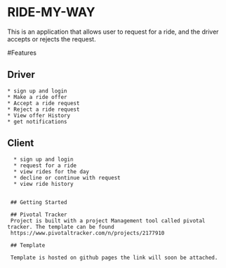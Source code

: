 # RIDE-MY-WAY

This is an application that allows user to request for a ride, and the driver accepts or rejects the request.

#Features

 ## Driver
    * sign up and login
    * Make a ride offer
    * Accept a ride request
    * Reject a ride request
    * View offer History
    * get notifications
    
 ## Client
      * sign up and login
      * request for a ride
      * view rides for the day
      * decline or continue with request
      * view ride history
     
     
     ## Getting Started

     ## Pivotal Tracker
     Project is built with a project Management tool called pivotal tracker. The template can be found 
     https://www.pivotaltracker.com/n/projects/2177910

     ## Template

     Template is hosted on github pages the link will soon be attached.
     
